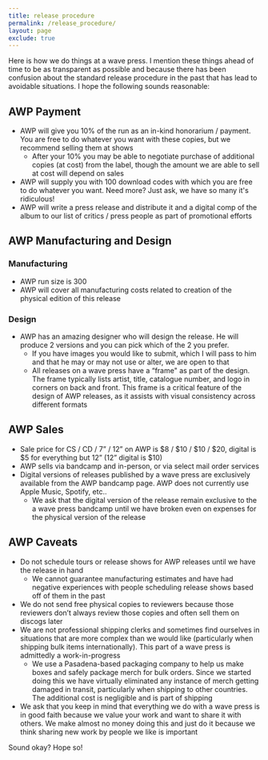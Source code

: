 ```yaml
---
title: release procedure
permalink: /release_procedure/
layout: page
exclude: true
---
```


Here is how we do things at a wave press. I mention these things ahead of time to be as transparent as possible and because there has been confusion about the standard release procedure in the past that has lead to avoidable situations. I hope the following sounds reasonable:

## AWP Payment
* AWP will give you 10% of the run as an in-kind honorarium / payment. You are free to do whatever you want with these copies, but we recommend selling them at shows
  * After your 10% you may be able to negotiate purchase of additional copies (at cost) from the label, though the amount we are able to sell at cost will depend on sales
* AWP will supply you with 100 download codes with which you are free to do whatever you want. Need more? Just ask, we have so many it's ridiculous!
* AWP will write a press release and distribute it and a digital comp of the album to our list of critics / press people as part of promotional efforts

## AWP Manufacturing and Design
### Manufacturing
* AWP run size is 300
* AWP will cover all manufacturing costs related to creation of the physical edition of this release

### Design
* AWP has an amazing designer who will design the release. He will produce 2 versions and you can pick which of the 2 you prefer.
  * If you have images you would like to submit, which I will pass to him and that he may or may not use or alter, we are open to that
  * All releases on a wave press have a “frame" as part of the design. The frame typically lists artist, title, catalogue number, and logo in corners on back and front. This frame is a critical feature of the design of AWP releases, as it assists with visual consistency across different formats

## AWP Sales
* Sale price for CS / CD / 7” / 12” on AWP is $8 / $10 / $10 / $20, digital is $5 for everything but 12” (12” digital is $10)
* AWP sells via bandcamp and in-person, or via select mail order services
* Digital versions of releases published by a wave press are exclusively available from the AWP bandcamp page. AWP does not currently use Apple Music, Spotify, etc..
  * We ask that the digital version of the release remain exclusive to the a wave press bandcamp until we have broken even on expenses for the physical version of the release

## AWP Caveats
* Do not schedule tours or release shows for AWP releases until we have the release in hand
  * We cannot guarantee manufacturing estimates and have had negative experiences with people scheduling release shows based off of them in the past
* We do not send free physical copies to reviewers because those reviewers don’t always review those copies and often sell them on discogs later
* We are not professional shipping clerks and sometimes find ourselves in situations that are more complex than we would like (particularly when shipping bulk items internationally). This part of a wave press is admittedly a work-in-progress
  * We use a Pasadena-based packaging company to help us make boxes and safely package merch for bulk orders. Since we started doing this we have virtually eliminated any instance of merch getting damaged in transit, particularly when shipping to other countries. The additional cost is negligible and is part of shipping
* We ask that you keep in mind that everything we do with a wave press is in good faith because we value your work and want to share it with others. We make almost no money doing this and just do it because we think sharing new work by people we like is important

Sound okay? Hope so!

